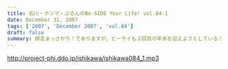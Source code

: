 ```yaml
---
title: 石川・ホンマ・ぶるんのBe-SIDE Your Life! vol.84-1
date: December 31, 2007
tags: ['2007', 'December 2007', 'vol.84']
draft: false
summary: 師走まっさかり！でありますが、ビーサイも２回目の年末を迎えようとしている！！ビーサイの年末年始の動きが注目されているが・・・「特番」「合併号」などなく休みなく続けられているビーサイ！さて、ビーサイリスナーのあなたはどんなクリスマスをスゴしますか？教えて！NAMAE
---
```


http://project-phi.ddo.jp/ishikawa/ishikawa084_1.mp3